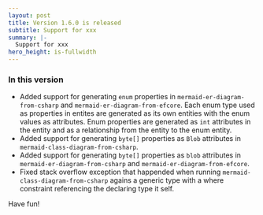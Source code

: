 ```yaml
---
layout: post
title: Version 1.6.0 is released
subtitle: Support for xxx
summary: |-
  Support for xxx
hero_height: is-fullwidth
---
```


### In this version
- Added support for generating `enum` properties in `mermaid-er-diagram-from-csharp` and `mermaid-er-diagram-from-efcore`. Each enum type used as properties in entites are generated as its own entities with the enum values as attributes. Enum properties are generated as `int` attributes in the entity and as a relationship from the entity to the enum entity.
- Added support for generating `byte[]` properties as `Blob` attributes in `mermaid-class-diagram-from-csharp`.
- Added support for generating `byte[]` properties as `blob` attributes in `mermaid-er-diagram-from-csharp` and `mermaid-er-diagram-from-efcore`.
- Fixed stack overflow exception that happended when running `mermaid-class-diagram-from-csharp` agains a generic type with a where constraint referencing the declaring type it self.

Have fun!
